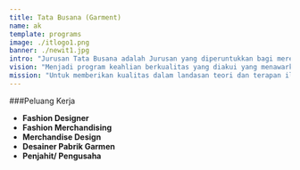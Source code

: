 ```yaml
---
title: Tata Busana (Garment)
name: ak
template: programs
image: ./itlogo1.png
banner: ./newit1.jpg
intro: "Jurusan Tata Busana adalah Jurusan yang diperuntukkan bagi mereka yang ingin mengembangkan bakat dan minatnya dalam hal jahit menjahit, sampai dengan membuat produk yang berkualitas. Pada intinya jurusan ini mengakomodir para siswa yang memiliki minat dalam hal fashion."
vision: "Menjadi program keahlian berkualitas yang diakui yang menawarkan pendidikan profesional berkualitas tinggi yang mengarah ke keunggulan praktis bagi sejumlah besar siswa berbakat."
mission: "Untuk memberikan kualitas dalam landasan teori dan terapan ilmu akuntansi dan melatih siswa untuk menerapkan pendidikan ini secara efektif untuk memecahkan masalah dunia nyata."
---
```


###Peluang Kerja
- **Fashion Designer**
- **Fashion Merchandising**
- **Merchandise Design**
- **Desainer Pabrik Garmen**
- **Penjahit/ Pengusaha**